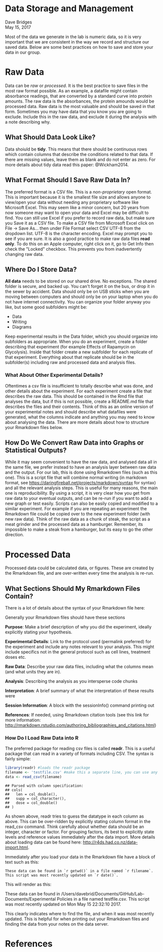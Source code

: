 # Data Storage and Management
Dave Bridges  
May 15, 2017  




Most of the data we generate in the lab is numeric data, so it is very important that we are consistent in the way we record and structure our saved data.
Below are some best practices on how to save and store your data in our group.

# Raw Data

Data can be *raw* or *processed*.  It is the best practice to save files in the most raw format possible.  As an example, a datafile might contain absorbance readings, that are converted by a standard curve into protein amounts.  The raw data is the absorbances, the protein amounds would be processed data.  Raw data is the most valuable and should be saved in that form.  Sometimes you may have data that you know you are going to exclude.  Include this in the raw data, and exclude it during the analysis with a note describing why.

## What Should Data Look Like?

Data shoiuld be **tidy**.  This means that there should be continuous rows which contain columns that describe the conditions related to that data.  If there are missing values, leave them as blank and do not enter as zero.  For more details about tidy data read this paper: @Wickham2014.  

## What Format Should I Save Raw Data In?

The preferred format is a CSV file.  This is a *non-proprietary* open format.  This is important because it is the smallest file size and allows anyone to view/open your data without needing any proprietary software like Microsoft Excel.  This may seem like a minor concern, but 20 years from now someone may want to open your data and Excel may be difficult to find.  You can still use Excel if you prefer to record raw data, but make sure you Save it as a CSV file.  To make a CSV file from Microsoft Excel click on File -> Save As... then under File Format select CSV UTF-8 from the dropdown list.  UTF-8 is the character encoding.  Excel may prompt you to see if you are sure.  It is also a good practice to make raw data files **read only**.  To do this on an Apple computer, right click on it, go to Get Info then check the "Locked" checkbox.  This prevents you from inadvertently changing raw data.

## Where Do I Store Data?

**All data** needs to be stored on our shared drive.  No exceptions.  The shared folder is secure, and backed up.  You can't forget it on the bus, or drop it in the sewer by accident.  Data should only be on USB sticks when you are moving between computers and should only be on your laptop when you do not have internet connectivity.  You can organize your folder anyway you like, but some good subfolders might be:

* Data
* Writing
* Diagrams

Keep experimental results in the Data folder, which you should organize into subfolders as appropriate.  When you do an experiment, create a folder describing that experiment (for example Effects of Rapamycin on Glycolysis).  Inside that folder create a new subfolder for each replicate of that experiment.  Everything about that replicate should be in the subfolder(s) including raw and processed data and analysis files.

### What About Other Experimental Details?

Oftentimes a csv file is insufficient to totally describe what was done, and other details about the experiment.  For each experiment create a file that describes the raw data.  This should be contained in the  Rmd file that analyses the data, but if this is not possible, create a README.md file that describes the files and their contents.  Think of this as an online version of your experimental notes and should describe what datafiles were generated, what the columns indicate and anything you may need to know about analysing the data. There are more details about how to structure your Rmarkdown files below.

## How Do We Convert Raw Data into Graphs or Statistical Outputs?

While it may seem convenient to have the raw data, and analysed data all in the same file, we prefer instead to have an analysis layer between raw data and the output.  For our lab, this is done using Rmarkdown files (such as this one).  This is a script file that will combine normal writing (in markdown format, see https://daringfireball.net/projects/markdown/syntax for syntax) and all the relevant analysis steps.  This is useful for many reasons, the main one is reproducibility.  By using a script, it is very clear how you get from raw data to your eventual outputs, and can be re-run if you want to add a new graph or test easily.  Scripts can also be easily copied and modified to a similar experiment.  For example if you are repeating an experiment the Rmarkdown file could be copied over to the new experiment folder (with new raw data).  Think of the raw data as a chunk of steak, the script as a meat grinder and the processed data as a hamburger.  Remember, its impossible to make a steak from a hamburger, but its easy to go the other direction.

# Processed Data

Processed data could be calculated data, or figures.  These are created by the Rmarkdown file, and are over-written every time the analysis is re-run.

## What Sections Should My Rmarkdown Files Contain?

There is a lot of details about the syntax of your Rmarkdown file here: 

Generally your Rmarkdown files should have these sections

**Purpose**: Make a brief description of why you did the experiment, ideally explicitly stating your hypothesis.

**Experimental Details**: Link to the protocol used (permalink preferred) for the experiment and include any notes relevant to your analysis.  This might include specifics not in the general protocol such as cell lines, treatment doses etc.

**Raw Data**: Describe your raw data files, including what the columns mean (and what units they are in).

**Analysis**: Describing the analysis as you intersperse code chunks

**Interpretation**: A brief summary of what the interpretation of these results were

**Session Information**: A block with the sessionInfo() command printing out 

**References**: If needed, using Rmarkdown citation tools (see this link for more information: http://rmarkdown.rstudio.com/authoring_bibliographies_and_citations.html)

### How Do I Load Raw Data into R

The preferred package for reading csv files is called **readr**.  This is a useful package that can read in a variety of formats including CSV.  The syntax is fairly simple:


```r
library(readr) #loads the readr package
filename <- 'testfile.csv' #make this a separate line, you can use any variable you want
data <- read_csv(filename)
```

```
## Parsed with column specification:
## cols(
##   len = col_double(),
##   supp = col_character(),
##   dose = col_double()
## )
```

As shown above, readr tries to guess the datatype in each column as above.  This can be over-ridden by explicitly stating column format in the read_csv command.  Think carefully about whether data should be an integer, character or factor.  For grouping factors, its best to explicitly state levels and reference values immediately after the data import.  More details about loading data can be found here: http://r4ds.had.co.nz/data-import.html.

Immediately after you load your data in the Rmarkdown file have a block of text such as this:


```eval
These data can be found in `r getwd()` in a file named `r filename`.  This script was most recently updated on `r date()`.
```

This will render as this:

These data can be found in /Users/davebrid/Documents/GitHub/Lab-Documents/Experimental Policies in a file named testfile.csv.  This script was most recently updated on Mon May 15 22:32:10 2017.

This clearly indicates where to find the file, and when it was most recently updated.  This is helpful for when printing out your Rmarkdown files and finding the data from your notes on the data server.

# References


